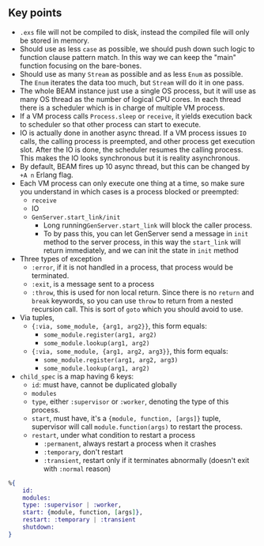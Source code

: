 ## Key points

- `.exs` file will not be compiled to disk, instead the compiled file will only be stored in memory.
- Should use as less `case` as possible, we should push down such logic to function clause pattern match. In this way we can keep the "main" function focusing on the bare-bones.
- Should use as many `Stream` as possible and as less `Enum` as possible. The `Enum` iterates the data too much, but `Stream` will do it in one pass.
- The whole BEAM instance just use a single OS process, but it will use as many OS thread as the number of logical CPU cores. In each thread there is a scheduler which is in charge of multiple VM process.
- If a VM process calls `Process.sleep` or `receive`, it yields execution back to scheduler so that other process can start to execute.
- IO is actually done in another async thread. If a VM process issues `IO` calls, the calling process is preempted, and other process get execution slot. After the IO is done, the scheduler resumes the calling process. This makes the IO looks synchronous but it is reality asynchronous.
- By default, BEAM fires up 10 async thread, but this can be changed by `+A n` Erlang flag.
- Each VM process can only execute one thing at a time, so make sure you understand in which cases is a process blocked or preempted:
  - `receive`
  - IO
  - `GenServer.start_link/init`
    - Long running`GenServer.start_link` will block the caller process.
    - To by pass this, you can let GenServer send a message in `init` method to the server process, in this way the `start_link` will return immediately, and we can init the state in `init` method
- Three types of exception
  - `:error`, if it is not handled in a process, that process would be terminated.
  - `:exit`, is a message sent to a process
  - `:throw`, this is used for non local return. Since there is no `return` and `break` keywords, so you can use `throw` to return from a nested recursion call. This is sort of `goto` which you should avoid to use. 
- Via tuples, 
  - `{:via, some_module, {arg1, arg2}}`, this form equals:
    - `some_module.register(arg1, arg2)`
    - `some_module.lookup(arg1, arg2)`
  - `{:via, some_module, {arg1, arg2, arg3}}`, this form equals:
    - `some_module.register(arg1, arg2, arg3)`
    - `some_module.lookup(arg1, arg2)`
- `child_spec` is a map having 6 keys:
  - `id`: must have, cannot be duplicated globally
  - `modules`
  - `type`, either `:supervisor` or `:worker`, denoting the type of this process.
  - `start`, must have, it's a `{module, function, [args]}` tuple, supervisor will call `module.function(args)` to restart the process.
  - `restart`, under what condition to restart a process
    - `:permanent`, always restart a process when it crashes
    - `:temporary`, don't restart
    - `:transient`, restart only if it terminates abnormally (doesn't exit with `:normal` reason)
```elixir
%{
    id: 
    modules: 
    type: :supervisor | :worker,
    start: {module, function, [args]},
    restart: :temporary | :transient
    shutdown: 
}
```
